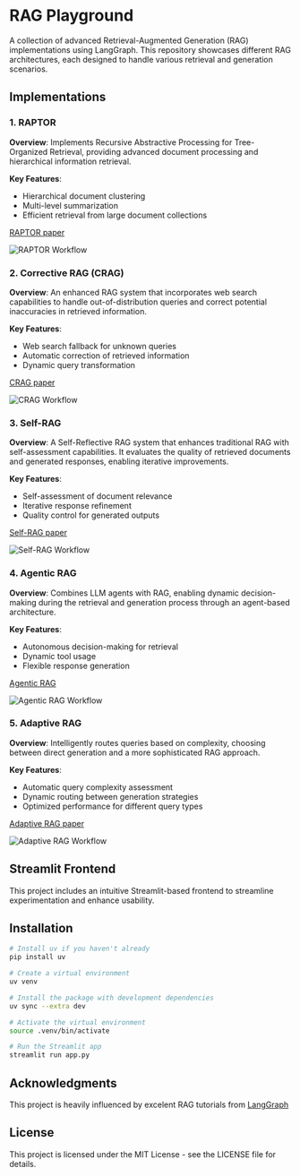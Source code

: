 # RAG Playground

A collection of advanced Retrieval-Augmented Generation (RAG) implementations using LangGraph. This repository showcases different RAG architectures, each designed to handle various retrieval and generation scenarios.

## Implementations

### 1. RAPTOR

**Overview**: Implements Recursive Abstractive Processing for Tree-Organized Retrieval, providing advanced document processing and hierarchical information retrieval.

**Key Features**:
- Hierarchical document clustering
- Multi-level summarization
- Efficient retrieval from large document collections

[RAPTOR paper]([https://arxiv.org/abs/2401.18059)

![RAPTOR Workflow](./imgs/raptor.png)

### 2. Corrective RAG (CRAG)

**Overview**: An enhanced RAG system that incorporates web search capabilities to handle out-of-distribution queries and correct potential inaccuracies in retrieved information.

**Key Features**:
- Web search fallback for unknown queries
- Automatic correction of retrieved information
- Dynamic query transformation

[CRAG paper](https://arxiv.org/abs/2401.15884)

![CRAG Workflow](./imgs/crag.png)

### 3. Self-RAG

**Overview**: A Self-Reflective RAG system that enhances traditional RAG with self-assessment capabilities. It evaluates the quality of retrieved documents and generated responses, enabling iterative improvements.

**Key Features**:
- Self-assessment of document relevance
- Iterative response refinement
- Quality control for generated outputs

[Self-RAG paper](https://arxiv.org/abs/2310.11511)

![Self-RAG Workflow](./imgs/selfrag.png)

### 4. Agentic RAG

**Overview**: Combines LLM agents with RAG, enabling dynamic decision-making during the retrieval and generation process through an agent-based architecture.

**Key Features**:
- Autonomous decision-making for retrieval
- Dynamic tool usage
- Flexible response generation

[Agentic RAG](https://github.com/langchain-ai/langgraph/blob/main/docs/docs/tutorials/rag/langgraph_agentic_rag.ipynb)

![Agentic RAG Workflow](./imgs/agenticrag.png)

### 5. Adaptive RAG

**Overview**: Intelligently routes queries based on complexity, choosing between direct generation and a more sophisticated RAG approach.

**Key Features**:
- Automatic query complexity assessment
- Dynamic routing between generation strategies
- Optimized performance for different query types

[Adaptive RAG paper](https://arxiv.org/abs/2403.14403)

![Adaptive RAG Workflow](./imgs/adaptiverag.png)

## Streamlit Frontend

This project includes an intuitive Streamlit-based frontend to streamline experimentation and enhance usability. 

## Installation

```bash
# Install uv if you haven't already
pip install uv

# Create a virtual environment
uv venv

# Install the package with development dependencies
uv sync --extra dev

# Activate the virtual environment
source .venv/bin/activate

# Run the Streamlit app
streamlit run app.py
```

## Acknowledgments

This project is heavily influenced by excelent RAG tutorials from [LangGraph](https://github.com/langchain-ai/langgraph/tree/main/docs/docs/tutorials/rag)

## License

This project is licensed under the MIT License - see the LICENSE file for details.
